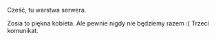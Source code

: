 Cześć, tu warstwa serwera.

Zosia to piękna kobieta.
Ale pewnie nigdy nie będziemy razem :(
Trzeci komunikat.